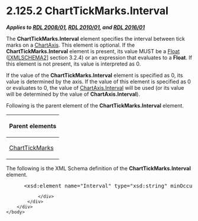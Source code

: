<html dir="LTR" xmlns:mshelp="http://msdn.microsoft.com/mshelp" xmlns:ddue="http://ddue.schemas.microsoft.com/authoring/2003/5" xmlns:xlink="http://www.w3.org/1999/xlink" xmlns:tool="http://www.microsoft.com/tooltip">
    <head>
        <meta http-equiv="Content-Type" content="text/html; CHARSET=utf-8"></meta>
        <meta name="save" content="history"></meta>
        <title>2.125.2 ChartTickMarks.Interval</title>
        <xml>
            <mshelp:toctitle title="2.125.2 ChartTickMarks.Interval"></mshelp:toctitle>
            <mshelp:rltitle title="[MS-RDL]: ChartTickMarks.Interval"></mshelp:rltitle>
            <mshelp:keyword index="A" term="f3772dad-a666-4e1d-87c6-47b4da45644e"></mshelp:keyword>
            <mshelp:attr name="DCSext.ContentType" value="open specification"></mshelp:attr>
            <mshelp:attr name="AssetID" value="f3772dad-a666-4e1d-87c6-47b4da45644e"></mshelp:attr>
            <mshelp:attr name="TopicType" value="kbRef"></mshelp:attr>
            <mshelp:attr name="DCSext.Title" value="[MS-RDL]: ChartTickMarks.Interval" />
        </xml>
    </head>
    <body>
        <div id="header">
            <h1 class="heading">2.125.2 ChartTickMarks.Interval</h1>
        </div>
        <div id="mainSection">
            <div id="mainBody">
                <div id="allHistory" class="saveHistory"></div>
                <div id="sectionSection0" class="section" name="collapseableSection">
                    

<p><b><i>Applies to </i></b><a href="1e855f94-4617-47e4-b89e-0856c6cb420f.htm"><b><i>RDL 2008/01</i></b></a><b><i>,
</i></b><a href="3428e690-a348-4ec7-8a6a-8efb42d2cdee.htm"><b><i>RDL 2010/01</i></b></a><b><i>,
and </i></b><a href="52ce3983-2bfc-4e72-9359-42aaf5fe4509.htm"><b><i>RDL 2016/01</i></b></a></p>

<p>The <b>ChartTickMarks.Interval</b> element specifies the
interval between tick marks on a <a href="0c19f1cb-ef68-4c28-a2d0-8601b7fd0f32.htm">ChartAxis</a>. This element is
optional. If the <b>ChartTickMarks.Interval</b> element is present, its value
MUST be a <a href="c7d0946f-992e-4abc-a304-09b53e030692.htm">Float</a> (<a href="https://go.microsoft.com/fwlink/?LinkId=90610">[XMLSCHEMA2]</a> section
3.2.4) or an expression that evaluates to a <b>Float</b>. If this element is
not present, its value is interpreted as 0.</p>

<p>If the value of the <b>ChartTickMarks.Interval</b> element
is specified as 0, its value is determined by the axis. If the value of
this element is specified as 0 or evaluates to 0, the value of <a href="88a56953-eba2-4003-99b6-cc2f210b78ea.htm">ChartAxis.Interval</a> will be
used (or its value will be determined by the value of <b>ChartAxis.Interval</b>).</p>

<p>Following is the parent element of the <b>ChartTickMarks.Interval</b>
element.</p>

<table>
 <thead>
  <tr>
   <th>
   <p>Parent elements</p>
   </th>
  </tr>
 </thead>
 <tr>
  <td>
  <p><a href="acde02e3-0fb1-492e-b97a-bf1b99b50c3d.htm">ChartTickMarks</a></p>
  </td>
 </tr>
</table>

<p>The following is the XML Schema definition of the <b>ChartTickMarks.Interval</b>
element.</p>

<dl>
<dd>
<div><pre> &lt;xsd:element name=&quot;Interval&quot; type=&quot;xsd:string&quot; minOccurs=&quot;0&quot; /&gt;
</pre></div>
</dd></dl>


                </div>
            </div>
        </div>
    </body>
</html>